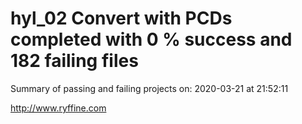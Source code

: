 # hyl_02 Convert with PCDs completed with 0 % success and 182 failing files

Summary of passing and failing projects on: 2020-03-21 at 21:52:11

http://www.ryffine.com
